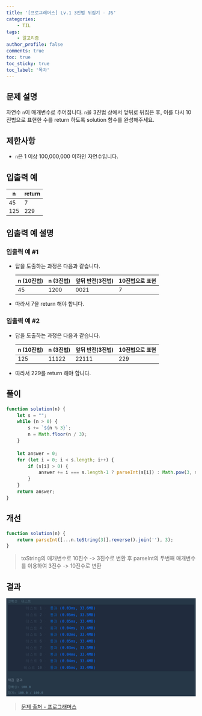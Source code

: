 ```yaml
---
title: '[프로그래머스] Lv.1 3진법 뒤집기 - JS'
categories:
    - TIL
tags:
    - 알고리즘
author_profile: false
comments: true
toc: true
toc_sticky: true
toc_label: '목차'
---
```


## 문제 설명
자연수 `n`이 매개변수로 주어집니다. `n`을 3진법 상에서 앞뒤로 뒤집은 후, 이를 다시 10진법으로 표현한 수를 return 하도록 solution 함수를 완성해주세요.

## 제한사항
* `n`은 1 이상 100,000,000 이하인 자연수입니다.

## 입출력 예

| n   | return |
|-----|--------|
| 45  | 7      |
| 125 | 229    |

## 입출력 예 설명
### 입출력 예 #1
* 답을 도출하는 과정은 다음과 같습니다.

    | n (10진법) | n (3진법) | 앞뒤 반전(3진법) | 10진법으로 표현 |
    |------------|-----------|------------------|-----------------|
    | 45         | 1200      | 0021             | 7               |

* 따라서 7을 return 해야 합니다.

### 입출력 예 #2
* 답을 도출하는 과정은 다음과 같습니다.

    | n (10진법) | n (3진법) | 앞뒤 반전(3진법) | 10진법으로 표현 |
    |------------|-----------|------------------|-----------------|
    | 125        | 11122     | 22111            | 229             |

* 따라서 229를 return 해야 합니다.

## 풀이
```javascript
function solution(n) {
    let s = "";
    while (n > 0) {
        s += `${n % 3}`;
        n = Math.floor(n / 3);
    }
    
    let answer = 0;
    for (let i = 0; i < s.length; i++) {
        if (s[i] > 0) {
            answer += i === s.length-1 ? parseInt(s[i]) : Math.pow(3, s.length-i-1) * s[i]
        }
    }
    return answer;
}
```

## 개선
```javascript
function solution(n) {
    return parseInt([...n.toString(3)].reverse().join(''), 3);
}
```
> toString의 매개변수로 10진수 -> 3진수로 변환 후 
> parseInt의 두번째 매개변수를 이용하여 3진수 -> 10진수로 변환

## 결과
![result](/assets/images/2023/08-25/algorithm-34-result.png)

>[문제 출처 - 프로그래머스](https://school.programmers.co.kr/learn/courses/30/lessons/68935?language=javascript)